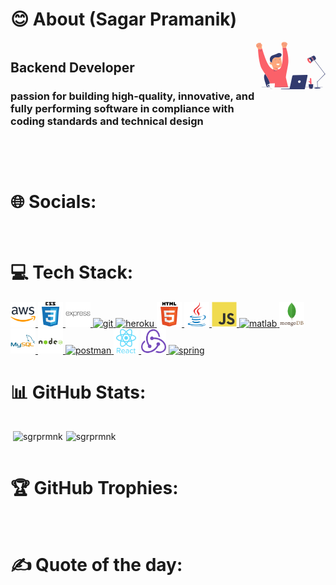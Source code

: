  <div style="display: flex; justify-content: space-between;">
        <div>
            <h1>
😊 About (Sagar Pramanik)
</h1>
</div>
<div>
<img src="https://visitcount.itsvg.in/api?id=sgrprmnk&label=Profile%20Views%3A%20&color=1&icon=5&pretty=false" alt="">
</div>
</div>
<div style="display: flex;">
   <div>
    <h2>
    Backend Developer
    </h2>
    <h3>
    passion for building high-quality, innovative, and fully performing software
     in compliance with coding standards and technical design
    </h3>
</div>
    <div style="width:300px; height: 200px;">
<svg xmlns="http://www.w3.org/2000/svg" fill="none" viewBox="0 0 518 357" class="w-full px-4 md:px-8 lg:px-0">
    <path fill="#323B6E"
        d="M457.745 340.21l-1.081-38.405a2.83 2.83 0 01-1.526-2.462 2.86 2.86 0 01.829-2.029 2.87 2.87 0 012.022-.849c.254.001.507.035.753.101l53.043-54.176a2.782 2.782 0 01.252-2.82l-77.219-101.414c.798-.414 1.595-.824 2.397-1.25l77.248 101.448a2.847 2.847 0 012.811 2.859 2.842 2.842 0 01-3.331 2.78l-53.215 54.355a2.775 2.775 0 01-1.396 3.482l1.081 38.35.069 2.449.076 2.664a1.323 1.323 0 01-.79 1.253c-.16.071-.332.11-.508.115h-.02a1.333 1.333 0 01-1.349-1.292l-.076-2.719-.07-2.44z">
    </path>
    <path fill="#323B6E"
        d="M460.482 342.629c12.739.002 22.826 1.695 22.85 3.904.026 2.302-10.897 4.291-24.395 4.441-13.502.15-24.467-1.596-24.492-3.898-.025-2.243 10.35-4.188 23.369-4.426l.077 2.719a1.332 1.332 0 001.348 1.292h.021a1.335 1.335 0 001.298-1.368l-.076-2.664z">
    </path>
    <path fill="#FB6169"
        d="M405.94 136.132c6.528 10.089 7.935 20.779 3.144 23.868-4.79 3.093-13.967-2.581-20.491-12.675-6.528-10.094-7.935-20.78-3.144-23.869 4.79-3.093 13.966 2.582 20.491 12.676z">
    </path>
    <path fill="#323B6E"
        d="M366.996 339.927l-2.527 12.315a3.716 3.716 0 01-3.576 2.962l-173.514 1.585a2.086 2.086 0 01-.947-.209 2.085 2.085 0 01-1.133-1.505 2.07 2.07 0 01.062-.967 3.817 3.817 0 011.369-1.937 3.822 3.822 0 012.248-.759l61.647-.685 20.062-94.529a7.528 7.528 0 012.563-4.232 7.541 7.541 0 014.64-1.73l102.59-2.302a4.335 4.335 0 013.425 1.555 4.325 4.325 0 01.913 3.646l-17.822 86.792z">
    </path>
    <path fill="#FEA77C"
        d="M234.192 15.345c.446 3.242-.304 6.796-2.651 9.078a7.16 7.16 0 01-2.578 1.59 6.368 6.368 0 01-6.329-.93l-.013-.03a8.846 8.846 0 003.34-2.904c2.089-3.092 2.302-7.109 1.666-10.783a17.03 17.03 0 00-.885-3.275 5.847 5.847 0 015.18 1.946 9.796 9.796 0 012.27 5.308zM208.229 23.8a20.429 20.429 0 003.772-1.264l.039.084a5.606 5.606 0 01-1.273 3.223 5.496 5.496 0 01-1.744 1.42h-.017a12.07 12.07 0 00-.777-3.462z">
    </path>
    <path fill="#FEA77C"
        d="M219.546 15.112c.226 2.83.028 5.848-1.55 8.21a6.678 6.678 0 01-1.845 1.841 5.492 5.492 0 01-5.383.68 5.613 5.613 0 001.273-3.223l-.039-.084a9.486 9.486 0 002.593-1.753c1.7-1.663 2.53-4.426 1.338-6.479a2.74 2.74 0 00-1.742-1.385 4.047 4.047 0 00-2.011.284c-.774.249-1.552.494-2.326.743a22.595 22.595 0 00-2.644-6.641 9.412 9.412 0 00-3.693-3.316v-.004l.038-.072c2.358-2.02 5.368-3.859 8.398-3.171a7.473 7.473 0 014.591 3.655 16.558 16.558 0 011.658 3.738 31.937 31.937 0 011.344 6.977z">
    </path>
    <path fill="#FEA77C"
        d="M226.741 8.092c.404 1.059.7 2.156.885 3.274.636 3.674.423 7.69-1.665 10.784a8.85 8.85 0 01-3.341 2.904 7.044 7.044 0 01-6.401.206l-.068-.096a6.679 6.679 0 001.845-1.842c1.578-2.362 1.776-5.38 1.55-8.21a31.937 31.937 0 00-1.344-6.977 16.562 16.562 0 00-1.658-3.738l.361-.228c1.87-1.905 5.238-1.564 7.279.156a9.15 9.15 0 012.557 3.767z">
    </path>
    <path fill="#FEA77C"
        d="M209.854 13.946c.774-.249 1.552-.494 2.326-.743a4.047 4.047 0 012.011-.283 2.749 2.749 0 011.742 1.384c1.192 2.053.361 4.816-1.338 6.48a9.507 9.507 0 01-2.594 1.753 20.429 20.429 0 01-3.772 1.264c.428 1.11.69 2.276.777 3.461h.017a5.511 5.511 0 001.745-1.419 5.489 5.489 0 005.383-.68l.068.097a7.049 7.049 0 006.401-.206l.013.03a6.367 6.367 0 006.33.928l.026.076c.361 1.99.212 4.038-.432 5.954-.899 2.67-2.722 4.972-3.498 7.68a11.978 11.978 0 00-.113 5.765 78.092 78.092 0 01-27.362-1.868l.008-.042c-.928-4.906-3.43-9.344-5.486-13.9-2.051-4.552-3.698-9.573-2.765-14.479a16.584 16.584 0 015.289-9.078 9.327 9.327 0 016.25-2.788 6.557 6.557 0 012.637.653v.005a9.412 9.412 0 013.693 3.315 22.595 22.595 0 012.644 6.641zM33.566 25.643a15.995 15.995 0 00-1.45 3.971A4.992 4.992 0 0128.64 28l-.076-.042c.247-.45.462-.917.643-1.398a26.979 26.979 0 004.359-.917zM13.586 11.495c.374.153.727.354 1.05.6a8.64 8.64 0 012.224 3.053 47.707 47.707 0 013.412 8.863c.62 2.266 1 4.918-.44 6.772a.732.732 0 01-.054.064c-1.457 1.804-4.071 2.078-6.41 2.108.102-.16.185-.33.248-.509a5.773 5.773 0 00.143-2.78A23.54 23.54 0 008.95 18.229a6.08 6.08 0 00-2.076-1.85l.09-.181c.224-1.934.896-3.742 2.782-4.632a4.844 4.844 0 013.84-.072z">
    </path>
    <path fill="#20140F"
        d="M178.287 148.167a2.285 2.285 0 012.125 1.381 2.28 2.28 0 01-2.945 3.013 2.275 2.275 0 01-1.434-2.088 2.28 2.28 0 012.254-2.306z">
    </path>
    <path fill="#FEA77C"
        d="M32.489 8.14a21.765 21.765 0 016.061 9.44v.005c-.688.008-1.375.052-2.058.132l-7.737.786c-.334.033-.675.075-1.02.125a21.815 21.815 0 00-2.918-6.461 13.962 13.962 0 00-1.55-1.969l.172-.167A7.718 7.718 0 0128.662 6.8a4.261 4.261 0 012.036.129c.673.278 1.282.69 1.79 1.211z">
    </path>
    <path fill="#323B6E"
        d="M151.574 133.178a1.722 1.722 0 01.655 1.971 1.763 1.763 0 01-1.197.894 7.535 7.535 0 01-1.535.14 7.466 7.466 0 00-3.972 1.157c-.603.416-1.121.953-1.758 1.31a2.023 2.023 0 01-2.085.061 1.764 1.764 0 01-.536-1.913 3.82 3.82 0 011.222-1.7 10.01 10.01 0 017.858-2.402c-.005-.127.756.029 1.348.482z">
    </path>
    <path fill="#FEA77C"
        d="M26.634 26.373c.84.21 1.711.273 2.573.187-.18.48-.395.948-.643 1.399a7.805 7.805 0 01-3.415 3.394 5.253 5.253 0 01-5.277-.43l-.094-.075a.735.735 0 00.054-.064c1.44-1.855 1.06-4.507.44-6.773a47.714 47.714 0 00-3.412-8.863 8.642 8.642 0 00-2.225-3.053 4.631 4.631 0 00-1.05-.6 8.062 8.062 0 013.105-3.189 5.27 5.27 0 014.712.403c.69.404 1.319.905 1.865 1.49a13.957 13.957 0 011.55 1.968 21.814 21.814 0 012.917 6.461c-1.732.26-3.499.806-4.263 2.316-1.082 2.141.84 4.814 3.163 5.43z">
    </path>
    <path fill="#FEA77C"
        d="M13.369 32.955c2.338-.03 4.952-.304 6.41-2.107l.093.074a5.25 5.25 0 005.277.43 7.805 7.805 0 003.415-3.393l.077.041a4.984 4.984 0 003.475 1.615 16 16 0 011.45-3.972 26.972 26.972 0 01-4.358.918 7.561 7.561 0 01-2.573-.186c-2.324-.616-4.245-3.289-3.163-5.43.764-1.51 2.531-2.056 4.263-2.316.346-.05.687-.092 1.02-.125l7.737-.786c.684-.08 1.37-.124 2.059-.132a6.516 6.516 0 012.016.285c2.627.856 4.065 3.796 4.193 6.552.132 2.757-.737 5.444-1.29 8.148a35.967 35.967 0 001.248 18.822c-10.333 3.04-19.759 5.342-30.426 5.313-.063-.311-.13-.623-.209-.934v-.008a21.348 21.348 0 00-3.434-7.438c-1.496-2.066-3.352-3.842-4.92-5.853A26.766 26.766 0 01.792 20.517a5.796 5.796 0 012.392-3.547 3.971 3.971 0 013.06-.802c.217.049.428.12.63.213A6.082 6.082 0 018.95 18.23a23.542 23.542 0 014.809 11.436c.18.925.13 1.88-.143 2.78a2.578 2.578 0 01-.247.51z">
    </path>
    <path fill="#fff"
        d="M174.69 167.046a6.924 6.924 0 01-.7 2.676 6.915 6.915 0 01-1.69 2.191 13.32 13.32 0 01-8.03 3.648 14.194 14.194 0 01-8.596-2.05 8.357 8.357 0 01-2.893-2.742 4.499 4.499 0 01-.439-3.858c.866-2.185 3.588-2.983 5.94-2.895 2.349.088 4.707.761 7.015.318 2.165-.416 4.341-1.793 6.405-1.032a4.37 4.37 0 012.988 3.744z">
    </path>
    <path fill="#323B6E"
        d="M100.5 301.041c-7.116-21.94-20.056-41.091-33.194-60.219l-.088.06a21.339 21.339 0 00-5.661 9.044c-2.765 7.578-2.537 15.924-1.427 23.915 2.258 16.217 7.951 31.725 13.61 47.091 2.285 6.198 4.567 12.396 6.847 18.595l23.883.034h7.88l-11.85-38.52z">
    </path>
    <path fill="#20140F"
        d="M149.123 148.49a2.279 2.279 0 11-.825 4.395 2.276 2.276 0 01-.783-3.709 2.296 2.296 0 011.608-.686z"></path>
    <path fill="#323B6E"
        d="M183.724 136.325a1.76 1.76 0 01-.494 1.924 2.01 2.01 0 01-2.085-.015c-.65-.342-1.175-.868-1.787-1.27a7.486 7.486 0 00-3.997-1.069 7.477 7.477 0 01-1.538-.105 1.766 1.766 0 01-1.217-.868 1.72 1.72 0 01.611-1.984c.582-.466 1.34-.639 1.337-.512a10.001 10.001 0 017.91 2.227 3.814 3.814 0 011.26 1.672zM182.439 111.977c-5.34 3.297-12.24 4.588-18.937 4.831-4.16.147-8.316-.064-12.467-.254a48.136 48.136 0 00-5.82-.239 28.236 28.236 0 00-19.731 13.16c-.245.382-.502.752-.743 1.138-4.557 7.358-6.497 16.614-4.205 24.954a1.102 1.102 0 01-.292 1.002 2.232 2.232 0 01-.936.551 3.356 3.356 0 01-2.13.091 2.1 2.1 0 01-1.435-1.498 8.38 8.38 0 00-5.534-3.785 7.139 7.139 0 00-2.431.032l-.7-1.447c-4.581-11.085-6.74-23.821-1.206-34.052 4.33-8.005 12.657-13.09 21.169-16.33 8.512-3.236 17.546-5.001 25.971-8.46 5.343-3.508 11.466-6.7 18.097-7.12a23.597 23.597 0 0112.024 2.46 14.593 14.593 0 014.494 3.302 12.518 12.518 0 012.562 10.623 18.341 18.341 0 01-5.667 9.592 21.868 21.868 0 01-2.083 1.449z">
    </path>
    <path fill="#FEA77C"
        d="M114.866 169.165a9.625 9.625 0 01-10.601-1.901 9.599 9.599 0 01-2.184-10.535 8.325 8.325 0 011.885-2.842 7.37 7.37 0 013.811-1.927 7.139 7.139 0 012.431-.031 8.379 8.379 0 015.534 3.784 2.096 2.096 0 001.435 1.498 3.36 3.36 0 002.131-.091c.352-.104.673-.293.935-.55a1.103 1.103 0 00.292-1.003c-2.292-8.34-.352-17.596 4.205-24.953.24-.387.498-.756.743-1.139a28.233 28.233 0 0119.731-13.159 48.136 48.136 0 015.82.239c4.151.19 8.308.401 12.467.254 6.697-.243 13.597-1.534 18.938-4.832a49657.34 49657.34 0 004.491 16.344c5.75 20.93 6.944 37.201 3.413 48.355-2.039 6.432-5.646 11.165-10.86 14.116a45.51 45.51 0 01-18.882 5.657 44.854 44.854 0 001.387 4.766 11.465 11.465 0 002.528 4.496c.132.129.273.251.418.371-4.251 5.326-11.612 7.643-18.388 6.799-6.856-.86-13.107-4.586-18.086-9.375l-.415-.097a9.321 9.321 0 00-.579-4.244c-3.154-10.312-7.683-20.145-12.199-29.937l-.401-.063zm68.364-30.915a1.759 1.759 0 00.494-1.925 3.82 3.82 0 00-1.26-1.672 10.003 10.003 0 00-7.91-2.227c.003-.127-.755.046-1.337.512a1.72 1.72 0 00-.611 1.984 1.77 1.77 0 001.217.868 7.408 7.408 0 001.538.105 7.486 7.486 0 013.997 1.069c.612.402 1.137.928 1.787 1.271a2.022 2.022 0 002.085.015zm-2.634 12.172a2.269 2.269 0 00-.397-1.262 2.287 2.287 0 00-2.352-.945 2.277 2.277 0 00-1.774 1.809 2.28 2.28 0 003.871 2.016 2.274 2.274 0 00.652-1.618zm-8.296 21.491a6.926 6.926 0 001.69-2.191 6.924 6.924 0 00.7-2.676 4.361 4.361 0 00-2.988-3.745c-2.064-.761-4.239.617-6.404 1.032-2.309.444-4.667-.23-7.015-.318-2.352-.088-5.075.71-5.941 2.895a4.507 4.507 0 00.44 3.858 8.345 8.345 0 002.892 2.742 14.195 14.195 0 008.596 2.05 13.32 13.32 0 008.03-3.647zm-20.071-36.764a1.717 1.717 0 00-.655-1.971c-.592-.453-1.353-.609-1.348-.482a10.003 10.003 0 00-7.858 2.402 3.82 3.82 0 00-1.222 1.7 1.754 1.754 0 00.536 1.913 2.022 2.022 0 002.085-.061c.637-.358 1.155-.895 1.758-1.31a7.478 7.478 0 013.972-1.158 7.464 7.464 0 001.535-.139 1.752 1.752 0 001.197-.894zm-.801 15.597a2.275 2.275 0 00-1.431-2.091 2.288 2.288 0 00-2.482.521 2.28 2.28 0 00.386 3.503 2.282 2.282 0 003.527-1.933z">
    </path>
    <path fill="#fff"
        d="M408.674 146.58c5.36-.869 9-5.914 8.13-11.268-.869-5.355-5.92-8.991-11.28-8.122-5.361.869-9.001 5.914-8.131 11.268.87 5.355 5.921 8.991 11.281 8.122z">
    </path>
    <path fill="#323B6E"
        d="M434.818 138.155c-3.404 1.738-6.817 3.411-10.491 5.539a27.051 27.051 0 00-5.827 4.096c-3.648 3.675-5.117 9.346-9.399 12.235l-.017-.025c4.79-3.089 3.384-13.779-3.145-23.868-6.524-10.094-15.7-15.769-20.491-12.675 2.996-2.762 7.292-2.839 11.321-3.453 10.109-1.537 18.761-7.764 27.473-13.111 2.143-1.309 4.458-2.621 6.966-2.548 2.677.072 5.047 1.711 7.017 3.519 3.864 3.545 9.288 11.476 9.386 20.363-.191 2.161-1.385 3.38-3.585 4.771-2.339 1.48-4.588 2.736-6.812 3.908-.801.426-1.599.836-2.396 1.249zm-4.974-1.673a1.555 1.555 0 10-1.412-2.772l-5.549 2.815a1.557 1.557 0 00-.681 2.091 1.554 1.554 0 002.092.681l5.55-2.815zm-2.76-6.725a1.551 1.551 0 00.306-2.567 1.562 1.562 0 00-1.717-.204l-5.545 2.815a1.547 1.547 0 00-.855 1.505 1.562 1.562 0 00.541 1.063 1.555 1.555 0 001.721.199l5.549-2.811zm-3.967-5.968a1.556 1.556 0 00-1.411-2.772l-5.549 2.815a1.555 1.555 0 101.411 2.771l5.549-2.814zm-4.409-5.5a1.558 1.558 0 00.684-2.089 1.552 1.552 0 00-2.091-.683l-5.549 2.815a1.555 1.555 0 00-.683 2.088 1.555 1.555 0 002.09.684l5.549-2.815z">
    </path>
    <path fill="#FB6169"
        d="M430.525 134.395a1.552 1.552 0 01-.681 2.087l-5.549 2.814a1.558 1.558 0 01-2.186-1.867c.128-.392.406-.717.774-.904l5.549-2.815a1.56 1.56 0 012.093.685zM427.766 127.667a1.56 1.56 0 01-.682 2.091l-5.549 2.81a1.557 1.557 0 01-1.721-.198 1.563 1.563 0 01-.541-1.064 1.56 1.56 0 01.375-1.132c.134-.155.297-.282.48-.373l5.545-2.815a1.56 1.56 0 012.093.681zM423.799 121.702a1.552 1.552 0 01-.682 2.087l-5.549 2.815a1.56 1.56 0 01-2.092-.681 1.55 1.55 0 01.681-2.091l5.549-2.815a1.56 1.56 0 012.093.685zM419.39 116.198a1.555 1.555 0 01.095 1.187 1.556 1.556 0 01-.777.904l-5.549 2.815a1.56 1.56 0 01-2.09-.683 1.552 1.552 0 01.683-2.089l5.549-2.815a1.56 1.56 0 012.089.681zM224.134 274.895c-.576-2.392-1.149-4.791-1.718-7.195 1.914-34.327 19.249-90.586 18.834-125.655-.416-35.069-5.978-61.12-15.85-94.776a17.92 17.92 0 01-.455-1.782 78.085 78.085 0 01-27.361-1.868c-.063-.016-.131-.032-.194-.049 3.625 29.21 3.286 58.637.964 87.803-1.223 15.324-3.051 30.823-7.718 45.397a106.136 106.136 0 01-4.484 11.674c-3.564 7.828-8.783 15.686-16.877 18.546a4.545 4.545 0 01-4.34-.909c-4.251 5.327-11.612 7.643-18.388 6.799-6.856-.86-13.107-4.585-18.087-9.375l-.414-.096c-.016.105-.04.211-.064.317-.368 1.509-1.826 2.862-3.345 2.558l-.159.048c-18.581-10.545-26.137-22.348-35.025-37.003-8.889-14.655-15.272-30.67-21.213-46.745a1029.126 1029.126 0 01-23.396-71.228l-.127.035c-10.333 3.041-19.758 5.343-30.426 5.314-.062-.312-.129-.623-.208-.934.23 2.072 4.667 100.457 27.222 143.844 7.467 14.363 16.785 27.782 26 41.206C80.445 259.949 93.385 279.1 100.5 301.04v.046l.016.007 11.834 38.467 23.137.044 104.226.142-.001-.148c-5.192-21.569-10.384-43.136-15.578-64.703z">
    </path>
    <path fill="#fff"
        d="M329.959 305.12c4.177-3.955 4.68-10.2 1.122-13.949-3.557-3.749-9.827-3.582-14.005.373-4.177 3.956-4.68 10.201-1.123 13.95 3.558 3.749 9.828 3.582 14.006-.374z">
    </path>
    <path fill="#F57D77"
        d="M160.449 207.058c-.385-.043-.842.182-1.164-.235-.28.402-.686.211-1.074.233l-.339-.503.259-.259c.199.01.394.061.573.149.137-.048.086-.146.049-.141a2.178 2.178 0 00-.363.112c.157.045.312.089.314.029-.342-.221-.371-.292-.399-.364l-.174.215-.259.259h-.606a6.414 6.414 0 00-.509-.967.646.646 0 01.071-.982l-.683-.893-.134 1.289h-.729a1.447 1.447 0 00-.285-.238c.062-.275.135-.518.212-.776h-1.384l-.352.389.126.142.716-.321c.216.202.444.391.682.566.105.067.201.147.285.238.167.569.685.041.967.359l.204.709-.306.677-.717-.977-.325.287-.763-1.02c-.211.321-.001 1.027-.813.997l-.092-.659-1.005-.373.253-.912c-.552-.436-1.018.216-1.513.118a8.194 8.194 0 01-1.33-.5v-.846l-.355.286-.94-.475v-.294c.499-.126 1.007-.218 1.516-.311l-.722-.542.397-.552-1.191.503v.901a.652.652 0 01-.215.121l.215.173-.254.913.148-.144.234.67.258-.756.909.352-.711.582.193.712a1.851 1.851 0 01-.723-.1 1.05 1.05 0 00-1.269.062c-.32-.214-.339-.786-.871-.867l.273-1.424c.086-.086.173-.172.176-.258.381-.115.69-.185.995-.273.038-.011.052-.111.073-.161l-.666-.316a4.263 4.263 0 00-.403.75c-.003.086-.089.172-.176.258h-.518v-.709h-1.655l-.844-1.051-.277.254-1.294-.861.89-.313a2.112 2.112 0 01-.18-.431 2.452 2.452 0 00-.177-.749c.043-.015.166.112.365.321l.049-.603c-.206.015-.317.024-.414.282.03.32-.109.401-.333.532-.699-.778-1.78-.721-2.777-.989l-.204.436h-.357l-.046-.608 1.233-.597.2.159.191-.361c-.561-.226-1.018-.771-1.663-.02l-.558-.733c.422-.294 1.164-.059 1.093-.894-.454-.26-.99.708-1.427-.105l-.152.493-.76.159.125.137-.649.652.166.166h-1.165l.197-.763-.671.192-.493-.864.975.4.63-.315.242.565.459-1.088.348.318.378-.382-1.384-.503.426-.654c.351.163.49.653.985.522.319.256.319.256.748.016-.29 0-.529 0-.748-.016-.339-.386-.658-.756-1.039-1.199l-.586.888h-.923l-.122-.727-.358.21c-.523-.306-.327-.814-.359-1.258l1.171-.215.284.184c.033-.072.11-.16.09-.214a2.927 2.927 0 00-.224-.421c.051-.03.14-.121.186-.103 1.113.437 2.218.893 3.331 1.328.52.203 1.057.364 1.583.552.486.193.985.348 1.494.465.978.22 1.943.493 2.891.817a7.065 7.065 0 002.012.46c.752.012 1.44.433 2.21.393.153-.008.309.106.466.112a5.624 5.624 0 011.715.233c.523.185 1.125-.009 1.71.253a4.48 4.48 0 001.612.037l-.341.425.436.117.183-.517h3.05l-.266.377.681.243.09-.367-.265-.129c.147-.212.642-.215 1.806-.019-.175.094-.35.184-.518.285-.019.011-.003.082-.003.244l.716.184.161.463.297-.263c1.156 4.079 1.959 5.963 3.502 7.748l-.272.524-.68-.322c-.043.184-.113.311-.086.412.03.11.15.196.235.298a1.316 1.316 0 01-.253.258c-.275.158-.563.292-.863.444l-.852-1.665-.493.269.731.793-.306.442.244.244-.766.532-.058.592h-.638c-.032-.065-.109-.148-.093-.207.069-.269.165-.531.238-.808a.664.664 0 00.037.039l.212-.181-.082-.081a1.396 1.396 0 00-.166.224zm-.999-2.603l-.051.051.181.211.081-.081a.407.407 0 00-.258-.126l.05-.051-.18-.211-.082.081c.068.072.16.117.259.126zm-12.567-1.047c.177.198.228.295.265.29.124-.027.246-.064.363-.112-.157-.044-.312-.089.201.113l-.224.012.099.506.167-.023c-.014-.165-.028-.33-.871-.786zm11.321 2.12c.393.053.608-.206.714-.565-.065-.342-.665-.101-.548-.587.002-.009-.299-.091-.525-.159.124.512.303 1.01.533 1.485l-1.03-.418.058.508c.288 0 .568-.093.798-.264zm-15.047-6.966c.962.504 1.139.773.933 1.187l-.445.161c.027.274-.202.631.261.709.69-.597.45-1.344.501-2.057h-1.25zm7.785 4.691l.604.453.324-.696-.352-.33-.576.573zm9.78 2.459v-.13h-.518v.13h.518zm-14.547-4.896l-.028-.224-.421.101.02.123h.429zm-.801-1.767h-.129v.517h.129v-.517zm8.095-2.264v.129h.518v-.129h-.518zm-5.267 4.592h-.086v.259h.086v-.259zm-.691 1.381v.086h.259v-.086h-.259zm5.699 0v.086h.259v-.086h-.259zm-1.036.258v.087h.259v-.087h-.259zm5.008 1.725h.086v-.259h-.086v.259zm5.008 0h-.087V205h.087v-.259zm-25.299-11.989v-.086h-.259v.086h.259zm2.504 1.639h-.087v.259h.087v-.259zm1.813 1.294h-.087v.259h.086l.001-.259zm-.863 1.035h.086v-.259h-.086v.259zm16.491.345v.086h.259v-.086h-.259zm-3.454.173h-.086v.258h.086v-.258zm-12.519.776h.086v-.259h-.086v.259zm13.383-.173v.087h.259v-.087h-.259zm6.648.69h-.086v.259h.086v-.259zm-.949.69v-.086h-.259v.086h.259zM19.29 32.156h.776c.004.354.28.213.46.264.19.065.375.142.555.23v-1.207c.226.053.447.12.663.2.233.105.042.617.542.535.194-.03.428.188.672.307l-.593.626.231.98-1.318-.769-1.385.183c-.596.377-.31.83-.064 1.3l-.883.637.27.414-.607 1.501-.564-.31.71-1.395-.55-.587.642-.48-.267-.463.369-1.017-.178-.689c.197-.04.496.127.518-.26zM222.112 28.016l-.26.81-1.333-1.047.344-.56a5.134 5.134 0 01-1.082-1.532l.739-.188c-.003.139.012.277.044.413.155.465.417.692.823.52.296-.123.468-.007.706.008a2.4 2.4 0 00.797-.236l.169.36-.218.853 1.085.34.236.402-.275.325h1.382c.388.297.621.577.366 1.11l-1.138-.267-.107.734h-.429v-.976l-1.073-1.07h-.776c-.086-.086-.172-.172-.238-.246.021-.26.021-.501.021-.729l.749-.245-.916-.091-.65.68.796.385c.065.074.152.16.238.247zM225.514 27.36l1.087-.394.542.836.259-.555.458.04-.242.623.498.34c-.208.442-.77.346-1.766-.198l-.442.442-.714-.341.32-.793zM215.74 27.724c-.348-.01-.593-.01-.839-.01-.157-.546.386-.622.536-.932l1.039.327-.345.69.287.405-.786.488.369.977-1.134-.444v-.783c.311-.215.603-.455.873-.718-.114.027-.097.044-.08.06l.211-.18-.081-.082c-.061.07-.121.141-.05.202zM28.658 29.31h.952a4.8 4.8 0 01-.33 2.867c-.422-.474.127-.787.13-1.236l-.752-.128V29.31z">
    </path>
    <path fill="#F57D77"
        d="M18.771 32.415h-.435l-.14.736h-.989l.242-.358-.255-.282.776-.51a44.82 44.82 0 01-.258-.257c.14-.02.277-.057.407-.113a2.59 2.59 0 00.358-.323l.444.298.369-.297v.847c-.197.039-.496-.128-.519.259zM20.553 35.883l-.206-.24.188-.227-.276-1.485 1.131.965-.53.18.278.402-.253.47.523.21-.327.597h-1.157l.63-.872zM227.723 29.355l.208-.605c.145.055.296.067.36.147.199.254.365.533.642.95l-1.056-.306-1.249.644.784.482-.53.395c-.8-.294.004-1.245-.755-1.707h1.596zM217.708 26.463c.212-.879.423-.963 1.295-.517l-.522.41 1.044.471-.043.765-.738-.352c-.132-.543-.699-.506-1.036-.777zM27.082 31.898h1.149l.847.88-.327.46-1.408-.782-.26-.559zM26.134 32.248l.17.671c-.178.13.319.37.24.63l-.984.654-.293-.386.198-.197-.23-.451.9-.921zM222.142 29.771l-1.519.51-.292-.293v-.702l.964.164.701-.563.146.884zM223.631 26.322l.709-.506.456 1.941c-.204.01-.409.008-.613-.005-.09-.012-.231-.064-.248-.125-.107-.388-.186-.782-.304-1.305zM24.47 31.38l.173.634-1.374 1.072-.094-.93.26-.259.407-.517h.628zM218.611 27.24l.691 1.106c-.072.157-.159.332-.234.513-.059.145-.103.296-.158.457l-.473-.063.337-.852-.526-.224v-.905l.363-.032zM146.287 202.994l-1.452.712-.363-.305c-.086-.232.22-.397.891-.478l.152-.795c.628.066.462.642.772.866zM152.573 205c-.163.292-.246.423-.312.563a3.966 3.966 0 00-.129.371l-.807.395-.309-.283 1.032-1.046h.525zM16.547 34.945c-.671.273-1.231-.628-1.814.07l-.482-.654a1.153 1.153 0 011.288.08l.481-.313.527.817zM225.957 31.671l-.867.292-.338-1.097.843-.375.362 1.18zM22.452 34.906c.647.306 1.086.61.958 1.359h-.534l-.75-.698.326-.66zM139.734 199.713l.059-.963c.671.097.804.709 1.279.909l-.455.454-.883-.4zM229.002 27.243c-.759 0-.615-.754-1.018-1.053l.394-.43c.313-.144.684.738.624 1.483zM23.52 33.093l.586.333.534-.534.317.617-.317.462-1.212-.36.092-.518zM15.961 33.12l-.885-.583 1.844-.368c-.032.172-.005.407-.105.49a4.969 4.969 0 01-.854.46zM223.7 31.702l-.622-.476.395-1.116c.76.351.308.978.492 1.444l-.265.148zM222.921 26.209l-.529-.957c.535-.297.862.194 1.31.313-.136.446-.351.703-.781.644zM137.883 196.763v.881c-.389.052-.715.629-1.369.183l1.369-1.064zM217.708 26.463l-.259.777c-.693-.19-.693-.19-.735-.948.391-.286.675.048.994.171zM134.712 194.693h.753c-.143.462.931.341.559 1a1.926 1.926 0 01-1.312-1zM143.875 202.583l-1.284-.267.048-.464.563.202 1.062-.226-.389.755zM134.14 192.576l-.468-.608 1.283-.43.145.284-.96.754zM229.116 28.51h-.734c-.148-.516-.025-.868.651-1.06l.083 1.06zM23.438 34.62v-.388l.704.184.522-.313.074.791c-.123.05-.21.12-.268.101-.351-.115-.696-.25-1.032-.376zM219.263 30.423l-1.098-.335c.694-.668.696-.68 1.352-.137-.085.089-.174.174-.251.27-.021.025-.003.081-.003.202zM16.44 35.002h.451v1.762l-.284.062c-.519-.248.369-.663-.145-.896.47-.32.13-.622-.021-.928zM141.734 201.808l-.861.101c-.07-.188-.116-.341-.185-.483a.903.903 0 00-.164-.185l.395-.395.815.962z">
    </path>
    <path fill="#F57D77"
        d="M219.206 30.102l.971.726-.81.765-.161-1.49zM223.735 29.738c-.628.199-.959.033-1.126-.49.641-.224.641-.224 1.126.49zM11.745 34.216l.961.773-.844.741-.117-1.514zM28.26 31.09l-.915-.533.403-.817.664 1.22-.152.13zM222.265 32.373l.494-1.274.495 1.274h-.989zM217.489 27.331l.63.343c-.15.191-.314.37-.49.537-.079.062-.222.043-.338.06-.211-.405-.159-.74.198-.94zM25.967 31.02l.357.722c-.45.332-.752.164-1.068-.266l.711-.456zM218.144 31.648l-.889.659-.071-.79.341-.342.619.473zM227.375 31.888l.889-.659.071.79-.34.342-.62-.473zM217.983 33.903l.985-.8v.8h-.985zM227.846 26.11l-.449.172.103.14h-1.455l-.017-.123 1.714-.37.104.18zM26.542 30.086c.021.441.056.89-.518 1.035l-.272-.496a.664.664 0 01.79-.54zM222.112 25.238v.656l-.732.066v-.722h.732zM5.695 34.145l.639-.413.353.943c-.555-.053-.555-.053-.992-.53zM224.386 33.35v.98l-.617-.365.617-.615zM145.404 204.481v.728h-.755c.036-.556.313-.751.755-.728zM28.615 29.31h-.778v-.518l.704-.357.074.875zM20.067 32.167c0-.226.011-.442-.005-.655-.01-.131-.335-.144-.139-.395.633.038.704.441.646 1.005l-.502.045zM133.485 195.274v.89l-.709.051c-.099-.527.225-.664.709-.941zM217.8 29.783h-.944l.455-.852.489.852zM149.368 204.861l.802.522-.802.495v-1.017zM154.638 207.78l.824-.614.068 1.046-.892-.432zM154.889 207.913l-.824.615-.068-1.047.892.432zM16.63 34.127l.735-.584.152 1.071-.887-.487zM132.81 194.271l.765.486-.765.546v-1.032zM214.319 26.248v.43h-.734v-.43h.734zM143.131 205.184v-.906l.789.317-.789.589zM145.51 204.497l-.32-.413.385-.384.54.648-.605.149zM215.031 31.596l.386.686c-.492.3-.6-.07-.801-.271l.415-.415zM143.58 203.683h-.428v-.748c.724-.023.406.429.428.748zM130.652 192.025v.761l-.447.087-.06-.749.507-.099zM222.112 29.827h.397l.389.792c-.579-.05-.81-.294-.786-.792zM135.12 198.32l-.471.527-.535-.981 1.006.454zM8.905 36.341v.428h-.75c-.023-.724.43-.406.75-.428zM214.298 32.135h-.432V31.4h.432v.734zM29.09 24.16l-.542-.451.996-.533-.454.985zM157.053 207.799l.471-.527.535.982-1.006-.455zM131.493 190.743l.542.452-.996.533.454-.985zM132.376 194.629h-.95l.16-.65.79.65zM28.373 33.75l-.106.6-.826-.6h.932zM132.872 192.578c.148.147.241.237.329.331a.129.129 0 01.024.065l-.342.39-.391-.39.38-.396zM221.15 31.456l-.585-.816.806-.05-.221.866zM159.032 209.752l-.599.813v-.928l.599.115zM162.256 208.044l-.83.705-.281-.562 1.111-.143zM156.382 207.731l.58.735-.58.226v-.961zM142.467 202.196l-.826.599-.105-.599h.931zM136.749 199.264l.839-.595.09.595h-.929zM211.624 26.972l.359.389-.355.404-.39-.39.386-.403zM135.595 197.114v.579l-.739.061-.052-.173.791-.467zM25.42 35.961l.777-.573c-.198.542-.198.542-.777.573zM22.408 35.012l-.492-.038-.037-.44.488-.053.041.531zM141.297 199.848h.462l.073.381c-.344.2-.558.196-.535-.381zM140.002 200.365h.462l.073.381c-.344.201-.558.196-.535-.381zM221.286 32.943l-.839-.058.552-.479.287.537zM228.984 30.42l-.573.783c.024-.564.024-.564.573-.784zM133.261 192.041h-.462l-.073-.381c.344-.201.557-.197.535.381zM26.542 29.962l.71-.371.109.42-.81.104-.01-.153zM29.607 34.572l-.463-.466.463-.583v1.049zM23.175 32.156c-.366-.07-.35-.307-.14-.48.137-.114.392-.083.4.22l-.26.26zM215.793 26.341l-.274-.562c.324-.067.324-.067.274.562zM226.018 34.52v-.424l.503.332-.503.093zM213.458 28.459l-.547-.341c.628-.05.628-.05.547.34zM13.211 32.856l.345.551c-.33.058-.64.138-.345-.551z">
    </path>
    <path fill="#F57D77"
        d="M162.008 208.104l.037-.512.494.033-.394.609-.137-.13zM226.872 28.672l-.576.288c-.043-.248-.173-.585.576-.288zM225.173 30.041h-.43l-.017-.127.432-.094.015.221zM10.18 34.526v.429l-.124.02-.1-.421.223-.028zM212.981 28.792v.517h-.129v-.517h.129zM29.852 34.477l.042.497-.167.02-.099-.505.224-.011zM23.912 35.629l.179-.627c.048.117.085.239.112.363.005.036-.093.088-.29.264zM4.48 31.686v.43l-.127.017-.094-.433.222-.014zM160.009 209.658v-.518h.129v.518h-.129zM219.003 25.946c.023-.387.322-.22.519-.259-.022.387-.322.22-.519.26zM133.046 191.072h.429l.02.123-.421.1-.028-.223zM141.076 193.142h.43l.019.123-.421.101-.028-.224zM142.289 193.571h-.43l-.02-.123.422-.1.028.223zM142.636 193.66h.43l.018.127-.433.094-.015-.221zM144.873 194.347h-.43l-.017-.127.433-.094.014.221zM210.455 25.752h.519v.13h-.519v-.13zM219.825 27.716v-.429l.123-.02.101.423-.224.026zM18.298 38.066v-.429l.123-.02.1.421-.223.028zM20.803 37.546h-.43l-.02-.123.421-.1.029.223zM219.522 25.687l.173-.214.086.214h-.259zM27.579 28.792l.173-.214.086.214h-.26z">
    </path>
    <path fill="#F57D77"
        d="M27.606 28.816l-.18.211-.083-.082.212-.18.05.05zM164.112 205.75l.212.18-.082.081-.18-.211.05-.05zM140.776 193.012h-.259v-.087h.259v.087zM143.884 194.047h-.259v-.087h.259v.087zM149.496 195.168v.259h-.086v-.259h.086zM154.677 195.686v.258h-.086v-.258h.086zM9.705 37.762h-.259v-.086h.26v.086zM27.449 35.969c.101 0 .183-.028.183-.061 0-.034-.082-.061-.183-.061-.101 0-.183.027-.183.06 0 .034.082.062.183.062zM215.032 33.45v.258h-.087v-.258h.087zM24.443 31.357l.18-.212.082.082-.211.18-.05-.05zM19.203 30.862v.26h-.086v-.26h.086zM215.291 30.604v.258h-.087v-.258h.087z">
    </path>
    <path fill="#BF453F"
        d="M105.772 159.992a.42.42 0 01-.421-.435.414.414 0 01.066-.213 3.94 3.94 0 015.347-1.258.421.421 0 11-.434.723 3.097 3.097 0 00-4.201.988.417.417 0 01-.357.195zM166.279 159.49a.424.424 0 01-.421-.395.423.423 0 01.367-.445 4.132 4.132 0 003.455-2.568c.552-1.739-.562-3.519-1.067-4.204a20.185 20.185 0 00-1.675-1.904 23.279 23.279 0 01-1.568-1.754 15.172 15.172 0 01-1.719-2.863.42.42 0 01.204-.557.423.423 0 01.56.196c.439.959.982 1.866 1.621 2.706.475.588.98 1.152 1.512 1.689a20.832 20.832 0 011.745 1.986 5.66 5.66 0 011.191 4.959 4.958 4.958 0 01-4.205 3.154zM209.835 14.373a.425.425 0 01-.407-.311 22.174 22.174 0 00-2.591-6.52 9.016 9.016 0 00-3.522-3.167.42.42 0 11.364-.762 9.87 9.87 0 013.862 3.464 22.886 22.886 0 012.702 6.763.428.428 0 01-.072.366.429.429 0 01-.335.166h-.001z">
    </path>
    <path fill="#BF453F"
        d="M206.71 36.052a.422.422 0 01-.343-.667 12.412 12.412 0 002.133-5.535c.252-1.99.018-4.013-.682-5.893a.42.42 0 01.291-.56 13.304 13.304 0 006.173-2.911c1.463-1.43 2.404-4.008 1.266-5.967a2.32 2.32 0 00-1.459-1.182 3.76 3.76 0 00-1.8.272l-9.092 2.907a19.609 19.609 0 00-4.966 2.104 6.29 6.29 0 00-2.908 4.097.411.411 0 01-.167.277.422.422 0 01-.668-.403 7.128 7.128 0 013.275-4.673 20.25 20.25 0 015.177-2.205l9.091-2.907a4.439 4.439 0 012.225-.295 3.151 3.151 0 012.022 1.585c1.367 2.352.328 5.298-1.406 6.993a13.415 13.415 0 01-6.105 3.01 13.287 13.287 0 01-1.714 11.777.418.418 0 01-.343.176z">
    </path>
    <path fill="#BF453F"
        d="M200.181 17.552a.423.423 0 01-.401-.288 12.336 12.336 0 00-2.213-3.983.422.422 0 01.651-.538 13.188 13.188 0 012.363 4.254.423.423 0 01-.4.555zM209.007 27.688a.425.425 0 01-.411-.322.42.42 0 01.218-.475 5.198 5.198 0 002.785-4.287.419.419 0 01.443-.392.423.423 0 01.4.436 6.061 6.061 0 01-3.244 4.994.421.421 0 01-.191.046z">
    </path>
    <path fill="#BF453F"
        d="M212.729 26.69a5.064 5.064 0 01-2.078-.421.42.42 0 01.026-.777.422.422 0 01.321.008c2.389 1.078 5.302-.41 6.63-2.406 1.27-1.908 1.754-4.506 1.48-7.944a31.666 31.666 0 00-1.33-6.886 16.002 16.002 0 00-1.614-3.645.42.42 0 01.607-.566.426.426 0 01.112.123 16.85 16.85 0 011.701 3.837 32.545 32.545 0 011.366 7.07c.289 3.634-.24 6.407-1.619 8.478a6.806 6.806 0 01-5.602 3.13z">
    </path>
    <path fill="#BF453F"
        d="M219.059 26.372a6.593 6.593 0 01-3.054-.733.418.418 0 01-.176-.566.42.42 0 01.565-.183c2.563 1.327 6.81.567 9.2-2.973 2.244-3.326 2.106-7.532 1.595-10.476a15.794 15.794 0 00-1.096-3.76.424.424 0 01.212-.557.423.423 0 01.558.212c.551 1.267.94 2.597 1.158 3.961.538 3.096.674 7.533-1.727 11.091a9.16 9.16 0 01-7.235 3.984z">
    </path>
    <path fill="#BF453F"
        d="M226.468 26.876a6.217 6.217 0 01-4.132-1.47.424.424 0 01.089-.7.423.423 0 01.468.066 5.913 5.913 0 005.909.846.423.423 0 01.524.577.427.427 0 01-.239.217 7.781 7.781 0 01-2.619.464z">
    </path>
    <path fill="#323B6E"
        d="M224.605 56.678c-1.21-.024-2.359-.035-3.481-.046a89.822 89.822 0 01-16.507-1.3l.217-1.245a88.797 88.797 0 0016.302 1.28c1.126.011 2.28.022 3.495.047l-.026 1.264z">
    </path>
    <path fill="#BF453F"
        d="M32.673 39.176a.423.423 0 01-.397-.277 16.856 16.856 0 01.491-12.592 12.374 12.374 0 01-6.26.5 5.42 5.42 0 01-3.421-2.91 3.564 3.564 0 01-.01-3.117c.984-1.947 3.392-2.441 5.618-2.668l7.738-.789a24.217 24.217 0 012.104-.137.422.422 0 11-.002.843h-.033c-.663.011-1.325.055-1.984.133l-7.737.79c-1.999.203-4.15.625-4.95 2.208a2.734 2.734 0 00.026 2.39 4.536 4.536 0 002.867 2.441c1.95.517 3.992-.018 5.966-.535.255-.067.508-.133.757-.196a.423.423 0 01.477.605 15.974 15.974 0 00-.854 12.744.421.421 0 01-.396.567z">
    </path>
    <path fill="#BF453F"
        d="M27.716 19.084a.423.423 0 01-.408-.314 21.332 21.332 0 00-2.86-6.34 13.749 13.749 0 00-1.485-1.896.42.42 0 11.61-.582 14.567 14.567 0 011.578 2.01 22.177 22.177 0 012.973 6.592.423.423 0 01-.408.53zM22.81 32.317a5.286 5.286 0 01-3.21-1.03.421.421 0 11.514-.67 4.856 4.856 0 004.84.384 7.973 7.973 0 003.799-4.449.422.422 0 01.785.31 8.804 8.804 0 01-4.226 4.902 5.921 5.921 0 01-2.502.553z">
    </path>
    <path fill="#BF453F"
        d="M13.194 33.409a.422.422 0 01-.004-.844c2.356-.023 4.945-.28 6.29-2.01 1.406-1.81.882-4.523.366-6.406a47.205 47.205 0 00-3.383-8.781 8.327 8.327 0 00-2.106-2.91 4.117 4.117 0 00-1.016-.57.421.421 0 11.307-.786c.44.17.851.402 1.225.688a9.038 9.038 0 012.344 3.198 48.054 48.054 0 013.443 8.938c.564 2.058 1.126 5.038-.512 7.146-1.566 2.015-4.392 2.312-6.95 2.337h-.004z">
    </path>
    <path fill="#BF453F"
        d="M9.792 35.203a5.093 5.093 0 01-2.223-.494 8.691 8.691 0 01-4.147-5.699.421.421 0 11.812-.229c.411 1.455 1.44 4.062 3.705 5.17a4.41 4.41 0 003.473.106 3.045 3.045 0 001.791-1.729 5.448 5.448 0 00.12-2.577c-.537-4.1-2.169-7.98-4.725-11.233a5.858 5.858 0 00-1.883-1.706.422.422 0 11.366-.76 6.62 6.62 0 012.181 1.945 23.87 23.87 0 014.9 11.645 6.185 6.185 0 01-.167 2.98 3.871 3.871 0 01-2.27 2.22 5.24 5.24 0 01-1.933.361zM31.995 30.059l-.026-.001a5.408 5.408 0 01-3.661-1.747.422.422 0 11.626-.566 4.557 4.557 0 003.086 1.471.422.422 0 01-.025.843z">
    </path>
    <path fill="#323B6E"
        d="M146.423 220.164a23.762 23.762 0 01-5.238-.539c-4.036-.911-7.585-3.033-11.016-5.084l.65-1.085c3.346 2 6.806 4.068 10.645 4.935 4.083.922 8.431.418 12.536-.176l.182 1.251a54.37 54.37 0 01-7.759.698zM27.6 71.338l-.206-1.247a36.963 36.963 0 0013.78-5.286l.683 1.065a38.239 38.239 0 01-14.256 5.468zM104.47 338.937H41.295v1.265h63.175v-1.265zM498.057 339.003H135.488v1.265h362.569v-1.265zM135.487 338.954H104.47v1.265h31.017v-1.265z">
    </path>
    <path fill="#fff"
        d="M135.825 350.895a154.547 154.547 0 01-1.18 4.74l-.052.194-27.213.041a32.392 32.392 0 01-2.572-5.018 76.422 76.422 0 01-3.844-12.768 117.306 117.306 0 01-.762-3.689 174.249 174.249 0 01-1.807-11.753c-.209-1.726-.379-3.31-.512-4.683-.329-3.361-.449-5.485-.449-5.485l3.405-.096 39.451-1.117a171.444 171.444 0 01-4.465 39.634z">
    </path>
    <path fill="#fff"
        d="M100.2 334.395c.233 1.224.488 2.461.763 3.689a13.778 13.778 0 01-13.891-4.163c-3.33-4.007-3.653-10.353-.419-14.437a8.13 8.13 0 015.89-3.253 9.617 9.617 0 015.339 1.729c.133 1.373.302 2.956.512 4.683a6.038 6.038 0 00-7.381-.614 6.557 6.557 0 00-2.436 6.858 8.075 8.075 0 005.08 5.433c2.116.729 4.411.755 6.543.075z">
    </path>
    <path fill="#323B6E"
        d="M134.591 355.195l-27.213.044.002 1.265 27.213-.044-.002-1.265zM397.11 345.353a80.335 80.335 0 01-4.3-26.79l-.001-.076 12.091-.219 9.353-.167 12.682-.225.003.308a80.362 80.362 0 01-5.939 33.06l-21.516.239a79.67 79.67 0 01-2.373-6.13z">
    </path>
    <path fill="#FF5C6C"
        d="M412.693 280.73c.378 12.368 1.519 27.298 1.558 37.287l.001.084-9.352.167v-.042c-.211-2.3-.424-4.6-.638-6.899a9.185 9.185 0 00-1.461-4.989c-1.252-1.677-4.116-3.016-6.709-4.657a8.664 8.664 0 01-3.238-3.08 3.551 3.551 0 01.443-4.183 3.256 3.256 0 012.808-.698c.98.224 1.881.71 2.607 1.405.653.689 1.35 1.335 2.086 1.933.634.44 1.75.963 2.284.097.17-.318.253-.675.242-1.035.007-.148.005-.296.008-.439.026-1.43-.273-2.94-.386-4.372a154.225 154.225 0 01-.316-4.842 81.224 81.224 0 01.044-9.719c.127-1.84.451-3.88 1.911-5.006 1.997-1.535 5.112-.373 6.503 1.721 1.391 2.096 1.53 4.751 1.605 7.267z">
    </path>
    <path fill="#F57D77"
        d="M420.79 350.935h-.42l-.412-.966.41-.08.422.529v.517zM399.808 347.054c.089.53.486.065.703.397l.155-1.108c.282 1.065 1.138 1.097 1.732 1.487l.275.469-.304.691.14.133.287-.258c.611.305.61.306.959 1.032l-.793-.184-.452.745.986-.419-.271.816c.09.039.186.064.283.076a1.76 1.76 0 001.27-.682c.264-.209.54-.402.827-.578l-.349 1.033.289.596c-.844.591-1.708-.388-2.563.089l-.206-.185-.178.179-1.224-.626c-.171-.442.27-.788.439-1.263-.217-.225-.339-.499.077-.758l-.422-.388-.323 2.07h-1.597v-.518l.259-.195-.259-.322c0-.042.018-.101-.003-.124-.115-.123-.238-.237-.418-.411l-.459.67-.348-1.122h.626a1.418 1.418 0 01.862-1.342zm.777 1.552h.526l-.055-.495c-.447-.007-.447.002-.73.236h-1.037c.491.265.936.605 1.319 1.008l-.05.051.18.211.082-.081a.748.748 0 00-.235-.154v-.776z">
    </path>
    <path fill="#F57D77"
        d="M403.048 347.506l.859-.44.608 1.284.392-.26 1.078.349v.704l-.353-.253-.505.375-.326-.693-.634.313c-.448-.374-.36-1.113-1.119-1.379zM401.557 344.617l-.958 1.305-.535-.882c.101-.211.187-.43.255-.654.037-.229.056-.461.058-.693h.374l.172.509.363-.265.271.68zM397.274 344.496l.39-.041.157 1.521c.242-.611.134-1.247.893-1.259v1.219l-1.038.337a1.793 1.793 0 01-.402-1.777zM407.826 351.207c-.053.493-.46.066-.624.325l-.246-.571-.413.232v-.734c.24.004.48-.013.717-.051.222-.069.437-.158.643-.265a.765.765 0 01.415.444.775.775 0 01-.032.606c-.128 0-.288 0-.46.014a.459.459 0 00.039-.037l-.18-.211-.082.081c.069.063.144.119.223.167zM402.558 345.448l.425-.294.469.834-1.516.626-.075-1.433.697.267zM406.765 348.675l1.297-.728-.108.892.172.442c-.704.305-.989-.17-1.361-.606zM410.432 350.003a.714.714 0 01.824.042c.077.061.14.137.186.224v.883h-.663l-.347-1.149zM404.929 345l.442.727-.801.043-.157.456h-.7c.008-.144-.033-.318.027-.366.373-.295.77-.562 1.189-.86zM398.012 342.958l-.407 1.322a1.211 1.211 0 01-.64-1.322h1.047zM396.508 340.617c-.037-.196-.059-.276-.064-.356-.003-.036.027-.073.053-.135.307-.051.629-.1.95-.159.283-.083.585-.071.861.033-.106.125-.23.233-.37.318a6.652 6.652 0 01-1.43.299zM412.008 351.194c-.081-.598.232-.476.462-.529.228-.077.447-.178.654-.301.076.194.169.38.28.557.157.204.106.27-.123.272-.414.003-.828.001-1.273.001zM400.586 351.193c-.319.124-.602.458-.992.174a.673.673 0 01-.253-.861c.02-.049.136-.06.208-.089.107.086.213.245.321.246a.66.66 0 01.716.53zM396.025 341.809l.565-.742c.602.162.704.513.566 1.071a1.754 1.754 0 00-.401-.251 4.967 4.967 0 00-.73-.078zM405.712 347.917l-.343-1.089.262-.292c.562 0 .622.307.081 1.381zM399.735 345.902l-.305.393c-.519-.686-.523-.74-.058-1.415l.363 1.022zM407.006 349.124l.21.977h-.869l.302-.977h.357zM396.964 342.137l-.419 1.768c-.053-.452-.06-.673-.109-.884a4.07 4.07 0 00-.205-.531c.1-.129.218-.245.349-.342.096-.056.251-.011.384-.011zM409.325 349.918l-.831-.959.768-.11.351.686-.288.383zM414.874 349.146h.693v.712l-.693.054v-.766zM407.632 346.158l.827.511-.709.377c-.453-.057-.098-.46-.118-.888zM398.621 341.295l.567.739-1.074.143.507-.882zM395.457 338.654l.827.511-.709.377c-.453-.057-.098-.46-.118-.888zM408.354 344.598l-.396.396-.441-.618c.475-.39.608.054.837.222zM398.378 347.901l-.875-1.177 1.019.44-.144.737zM410.925 348.649v.432h-.734v-.432h.734zM411.51 347.336h.428v.748c-.725.024-.406-.429-.428-.748zM417.461 347.703l-.385.69-.434-.445.605-.44.214.195zM406.774 351.379l-.999.093.065-.656.934.563zM415.738 350.638l.214.497-.797.072c.129-.246.333-.446.583-.569zM399.125 342.272l.814.598h-.929l.115-.598zM413.889 349.621h-.789c.13-.233.329-.42.57-.535l.219.535zM403.878 349.835l.237-.578.717.578h-.954zM401.142 341.515l-.451.553-.122-.647.402-.076.171.17zM397.927 338.749l-.55-.672.55-.112v.784zM418.238 349.277l-.451.552-.122-.646.402-.077.171.171zM398.646 346.238l.697.39c-.463.403-.595-.062-.697-.39zM402.849 347.547l-.55-.673.55-.111v.784zM405.946 343.122l-.576.576-.381-.438.957-.138zM412.997 348.609v.461l-.382.073c-.2-.343-.196-.557.382-.534zM414.246 350.935h-.376l-.094-.454.47-.095v.549z">
    </path>
    <path fill="#F57D77"
        d="M404.835 347.868l-.553-.451.647-.121.077.401-.171.171zM399.031 349.641c.022-.387.322-.219.518-.258v.517h-.259l-.259-.259zM418.249 350.979h.687l.011.136-.696.094-.002-.23zM403.176 347.571c-.122.498-.522.16-.777.258.121-.498.522-.16.777-.258zM409.74 347.726l.349-.285c.028.364.028.364-.349.285zM406.925 347.356l-.641-.182c.117-.048.239-.086.363-.112.038-.006.09.09.278.294zM405.831 350.417v-.518h.129v.518h-.129zM409.399 351.394l-.495.042-.022-.166.504-.099.013.223zM417.375 351.149h-.43l-.017-.127.433-.094.014.221zM409.44 350.462h.43l.017.127-.433.094-.014-.221zM418.936 350.373h-.43l-.02-.123.422-.101.028.224zM398.99 343.645h-.429l-.02-.123.422-.1.027.223zM395.793 340.951c.051 0 .092-.164.092-.366 0-.202-.041-.366-.092-.366-.05 0-.091.164-.091.366 0 .202.041.366.091.366zM399.801 346.853l.495-.042.023.166-.504.099-.014-.223z">
    </path>
    <path fill="#F57D77"
        d="M409.365 351.17l.181-.211.082.082-.212.18-.051-.051zM400.609 351.166l.211.18-.081.082-.181-.212.051-.05zM409.911 345.846h.258v.086h-.258v-.086zM415.005 347.571v.259h-.087v-.259h.087zM406.37 346.019v-.258h.087v.258h-.087zM396.787 344.466v-.259h.086v.259h-.086zM399.031 349.899l-.215-.173.215-.085v.258zM399.29 349.899l-.174.215-.085-.215h.259zM409.415 349.873l.212.181-.082.081-.18-.211.05-.051zM416.559 349.899v.259h-.086v-.259h.086zM396.614 336.704v.258h-.087v-.258h.087zM400.326 348.348l.259.258-.259-.258z">
    </path>
    <path fill="#CCC"
        d="M115.121 354.717c-.009-.156-.009-.323-.009-.504l-.405-.185a3.15 3.15 0 00-.011-.322l.029.03.166-.141-.064-.063a1.116 1.116 0 00-.131.174c-.211-.019-.386.527-.651.005-.294.158-.459.637-.924.335v-.445l-.44-.145v-.55l.383-.257-.261-.54-.946.26c.195.27.62.461.357.916h-.824l-.337.337.349.292.264-.488c.414.363.64.744 1.15.754.12.003.233.337.328.484l-.595.891c-.448-.1-.309-.299-.098-.496l-.26-.523-.233.193a569.15 569.15 0 01-.498-.675l-.549.756-1.134-.508-1.088.2c-.232-.363.22-.45.34-.686v-.834l.543-.37c-.143-.323-.317-.696.11-1.069l-.397-.081v-1.211l.471.152.644-.184.833-.976-.206-.475.974-.341.105.571.321.112c.212.57-.13 1.053-.21 1.57-.144 0-.245 0-.355.01l.03-.029-.141-.165-.064.063c.054.049.112.093.175.131.053.381.412.057.622.362l.287.838.474-.446.449.449a1.742 1.742 0 01.02-.686c.088-.175.217-.315.172-.537l.029.03.166-.141-.064-.063a1.116 1.116 0 00-.131.174c-.368.103-.637-.197-1.054-.243l.29-1.334h.508l.122.372h.55l-.22.706.439.18v.812c.2-.099.305-.154.413-.203.085-.038.173-.068.368-.143l-.115.618.774.115-.3.706c-.315.163-.539.017-.829-.543h-.498c-.007.112-.054.253-.013.287.367.301.75.583 1.099.849l.402-.168c.284.479-.083.688-.416 1.074l.922-.242.203.202c-.265.45-.692.82-.626 1.432.014.131-.201.286-.336.463l-.362-.257-.258.236-.339-.862c.256 0 .379 0 .512-.01l-.031.028.142.166.063-.064a1.059 1.059 0 00-.175-.13zm-3.893-3.807l-.811.274.811.36c0-.273 0-.467.014-.68l.039.039.166-.141-.064-.064c-.058.066-.11.137-.155.212zm-1.396 2.507l.685.325.488-.993-.142-.142.371-.39-.265-.521-.847.248-.29 1.473zm3.828-.727l.366.651.371-.599-.737-.052zm-3.005-2.365v.101h.405v-.101h-.405zm3.107 1.973h.067v-.202h-.067v.202zm-3.85-.809h.068v-.203h-.068v.203zm1.959-1.687v-.067h-.203v.067h.203z">
    </path>
    <path fill="#CCC"
        d="M105.995 350.477l.538.139.288-.866-.384-.122v-.674c.443-.137.494-.756 1.007-.931l.277.217.209-.181.289.289c-.184.119-.449.199-.533.369a.65.65 0 01-.491.417c.038.177.088.354.112.533.011.177.013.354.004.53l.816-.706h.464a.901.901 0 01-.367.986l-.067-.168-.136.168-.168.067.168.135.067.168.136-.168c.12.011.239.033.354.067-.003.318.303.336.536.449l-.272.436.565.394-.741.102v.519h-.834c-.079-.506.387-.457.595-.657 0-.099 0-.199-.011-.307l.029.03.166-.141-.064-.064a1.124 1.124 0 00-.131.175c-.125-.063-.262-.135-.423-.219l-.298.228-.856-.278-.097-.654-.222.537-.94-.131-.487-.801.498-.09.202.202.069.385.134-.015-.001-.369zm2.026.742v-.067h-.203v.067h.203zM107.422 346.621c-.145-.143-.281-.297-.511-.557l-.162.75c-.333.055-.42-.051-.552-.632a2.407 2.407 0 012.189-.732v-.588l.88-.073c-.062.08-.116.166-.16.257-.035.121-.049.247-.072.371h-.416l.257.451-.945.72.927.351-.324 1.209-.702-.665-.046-.407c-.062.018-.13.018-.151.049-.155.238-.301.483-.469.756l-.292-.267.207-.982c.085 0 .209 0 .343-.011l-.031.029.142.165.063-.063a1.124 1.124 0 00-.175-.131zM116.328 353.513c.01-.254-.082-.535.193-.716l-.626-.358.626-.763.032-.563.505-.047.419-.874-.516.288c-.338-.06-.365-.229-.293-.556.048-.214-.121-.476-.179-.667.213-.349.446-.483.781-.368.228.394-.043.732-.21 1.209l.776-.226.303.285-.205.251.254.563-.442.206v.312a.54.54 0 00-.609.376c-.118.254-.243.504-.39.809l.387.312c.037.489-.124.752-.604.73l-.202-.203zM104.779 345.619l.506-.265.161.492-.495.313.934.317.425.864-.132.658.631.1-1.359 1.36h-.58l-.271-.53c.094-.241.55.149.585-.273h.329l.236-1.36-.524-.399-.851-.264c-.034-.406.304-.662.405-1.013zM107.413 344.203l-.492-.345-.619.197-.237-.438-.943-.045.26-.822 1.018-.773.203-.203 1.215.405-.202.607h-.527l-.127-.376-.529.247.239.501.458-.231c.043.467.361.813.283 1.276zM115.731 350.081c.136.098.283.206.485.354l-.332.394c-.039.013-.079.033-.083.028a3 3 0 00-1.358-.849l.618-.45c-.004-.007-.031-.086-.062-.087-.232-.011-.464-.006-.697-.006v-.534c.459-.308.839.374 1.284.118l.704-.517.051.649-.62.394c0 .16 0 .328.01.506l-.029-.03-.165.141.063.064c.049-.054.093-.113.131-.175z">
    </path>
    <path fill="#CCC"
        d="M104.78 345.62h-.719l-.188-.401-.231.196c.01-.488.01-.488.771-.74-.14-.029-.231-.052-.323-.066-.094-.015-.188-.023-.361-.042l.169-.449-.184-.628.939-.376.346.478-.378.511c.155.181.291.397-.038.594.336.253.145.613.197.923zm-.473-1.821h-.068v.202h.068v-.202z">
    </path>
    <path fill="#CCC"
        d="M103.578 340.928l.518.199.335-.239.356.663c-.29.701-.78 1.3-1.409 1.724l.266.444-.399.088-.158-.391-.505-.054v-.526l1.031-.381.616-.909-.716-.518.065-.1zM104.887 344.89l.335-.799.802.062.728.586-.116.149.214.368-.512.415-1.451-.781zM109.455 348.119l.95.197c.364.216.223.546.257.899l-.835.086.261.332-.489.632-.386-.558.158-.338c-.026-.06-.076-.184-.136-.303-.055-.111-.12-.216-.18-.321l.4-.626zm.39.587v.101h.405v-.101h-.405zM108.223 343.191c.296-.135.539.173.865.076.231-.068.523.099.791.12.322.025.648.006.995.006-.045.51-.331.534-.663.644-.221.073-.514-.124-.666.161l-.428-.407-.675.231c-.309-.14-.469-.32-.421-.629l.202-.202zM117.739 354.369l.378-.283.338.761 1.383.522c-.102.102-.127.148-.149.146a4.181 4.181 0 00-1.479-.088c-.507.163-.959.024-1.579.154l.362-.664.335.247.583-.566-.172-.229zM122.167 353.931l.146.386-.223.523-.402-.306-.204.204-.775-.99-.512-.077v-.934h.772l-.129.528.946.848.381-.182zM112.478 347.644l-.291.135c-.411-.036-.296-.422-.314-.646h-.585v.453h-.943l.826-1.212.4.23.271-.19c.446.111.386.699.837.741.006.095.006.191.001.287l-.202.202zM103.205 340.385l-.687-.337.205-.42-.191-.204c-.217.059-.44.096-.665.11-.101-.002-.199-.161-.368-.311l.366-.148-.08-.106h1.757l.026.544-.53.056.167.816zM125.04 354.322v.81l-.326.388c-.531.109-.978-.125-1.483-.704l.965-.136.089-.358h.755zM115.038 347.19l1.234.578.367-.148a.59.59 0 01-.243.852l-.103-.385h-1.209l-.464-.386.418-.511zM124.172 351.319l.26.291c0 .348-.242.458-.807.399l.241-.271-.543-.052-.426.425-.323-.409.276-.382 1.322-.001zM113.869 355.5l.258-.315c-.481-.05-.967-.117-.801-.859.188.037.389.072.589.116.184.041.366.092.569.144v.914h-.615zM118.437 353.219l.443-.506h.448l.538.901-.446.363-.983-.758zM112.681 347.441h.365l.066.966c.084.015.185.063.261.038.085-.029.148-.125.278-.245l.059.707-.665-.266-.171.127-.469-.21.292-.5-.219-.414.203-.203zM117.698 348.381l-.47-.459c.417-.619.985-.54 1.506-.763v.629a2.054 2.054 0 00-.536.127 2.985 2.985 0 00-.5.466zM105.231 348.769l-.791-.375-.252-.798.578.244.669-.28-.204 1.209zM101.991 333.408a1.383 1.383 0 01.315 1.249h-.697c-.201-.179-.106-.571.382-1.249zM106.4 341.977h-.513l-.309-.903.431-.393c.091.127.143.193.188.263.068.104.124.217.198.316.059.079.165.133.2.218.02.098.022.198.007.297l-.202.202zM127.41 354.934l-.398-.278-.268.476c-.322 0-.411-.138-.494-.801l.756.087.778-.137-.374.653zM108.644 340.039l-.338.338-.611-.274-.231-.458.292-.37c.3.281.824.233.888.764zM104.031 336.386l-.575.292-.344-.321.22-.367-.412-.188.267-.476c.074.029.139.034.163.068.216.305.425.616.681.992zM106.35 352.755l-.407-.141.331-.565.8 1.119-.428.505c-.282-.333-.414-.543-.296-.918zM108.039 352.958l-.297.941h-.5v-.941h.797zM124.28 353.061c-.191.728-.66.819-1.163.867-.108-.568-.105-.555.294-.623.24-.04.471-.13.869-.244zM110.255 347.328l-1.251-.323.914-.645.337.968zM107.976 343.964v.801h-.802a.979.979 0 01.802-.801zM105.722 335.001l-.811.388-.364-.805c.117-.048.193-.108.23-.089.281.139.555.294.945.506zM111.316 342.228l-.807-.434.807-.469.332.571-.332.332zM109.034 345.417c.343.03.74-.136 1.006.321l-.52.369c-.078.132-.364-.258-.486-.69zM119.197 350.738l.57.512v.417l-.57.03v-.959zM102.249 332.059l.284.572-.647.31c-.08-.126-.146-.181-.14-.229.048-.414.052-.413.503-.653zM104.459 340.097l-.435.52c-.425-.225-.597-.468-.35-.909l.785.389zM125.525 352.135l-.314.883-.498-.704c.073-.221.337-.254.812-.179zM102.152 336.001l-.299.298-.725-.799.119-.241c.414.139.601.51.905.742zM109.783 355.519h-.671c-.192-.323-.057-.553.265-.817l.406.817zM120.613 347.167l.239.273-.426.472-.345-.256.532-.489zM126.628 352.686h-.492l-.286-.286.286-.286h.492v.572zM122.191 355.038l.601-.542c.099.041.149.048.153.065.033.157.058.314.083.455l-.289.289-.548-.267zM104.73 347.382l-.443.063-.519-.996c.689-.041.563.598.962.933zM121.352 355.492h-1.339l-.05-.239c.303-.384.661.209.972-.072.148.091.287.195.417.311zM112.939 346.789l.475.206.193-.166.268.354-.35.173-.659-.207.073-.36zM126.246 353.218l.317-.317.619.049-.467.643-.469-.375zM107.818 342.179l.261-.686.55.282c-.113.447-.465.42-.811.404zM104.62 331.469l-.82-.066.679-.726.141.792zM116.344 343.756l-.067.819-.726-.679.793-.14zM116.5 354.21l.426-.149.325.198-.439.514-.312-.563zM107.99 348.546l.691.396-.579.443-.112-.839zM122.242 353.923l-.219-.333.529-.401.069.699-.379.035z">
    </path>
    <path fill="#CCC"
        d="M107.616 342.787a.496.496 0 01.608.405l-.203.202h-.405v-.607zM113.259 347.66h.595l.068.35-.586.047-.077-.397zM112.242 345.401h-.338v-.574h.338v.574zM110.685 355.504l.473-.595.288.595h-.761zM126.968 351.111l-.564-.302.385-.307.325.435-.146.174zM117.843 354.322h-.453l-.048-.576.136-.042.365.618zM124.842 354.014l.293-.292.268.251c-.291.347-.291.347-.561.041zM107.76 354.879l.185-.452.561.452h-.746zM120.306 349.561l-.637-.467h.727l-.09.467zM116.206 346.931l-.102-.465h.726l-.624.465zM101.432 334.417l-.469.086v-.726l.469.64zM109.57 340.261l.087.468h-.728l.641-.468zM103.611 337.896l-.571.3-.104-.383c.263-.107.482-.178.675.083zM103.548 337.954h.73l-.624.491-.106-.491zM105.894 339.346l.297.297-.322.344-.26-.357.285-.284zM105.59 350.274l.309-.468.196.495-.1.175h-.203l-.202-.202zM101.959 341.038v-.61c.231.041.405.123.386.452l-.386.158zM117.738 351.48l.385.03.029.344-.382.042-.032-.416zM107.195 351.964v.492l-.383.081.282-.649.101.076zM118.371 346.225v-.361l.299-.057c.156.268.153.435-.299.418zM108.621 341.783l.03-.385.344-.029.042.381-.416.033zM118.962 354.173v.293l-.356.074-.075-.367h.431zM118.556 351.03v-.293l.356-.074.074.367h-.43zM104.577 333.019v-.294l.355-.074.075.368h-.43zM125.031 355.123l.386.03.029.344-.382.042-.033-.416zM101.487 337.12v.607h-.101v-.607h.101zM102.659 336.639l.226.45c-.195.033-.458.135-.226-.45zM113.817 346.001l.151.421c-.194.085-.279-.04-.151-.421zM102.024 330.867l-.197-.404c.247-.09.331.033.197.404zM121.627 355.369h.538l.01.103-.531.076-.017-.179zM125.679 355.369h.538l.01.103-.531.076-.017-.179zM112.833 350.935l.394-.075.121.575-.515-.5zM125.167 350.431l-.178-.498c.212-.051.212-.051.178.498zM105.995 349.637c.158 0 .287-.032.287-.071 0-.04-.129-.072-.287-.072-.158 0-.287.032-.287.072 0 .039.129.071.287.071zM103.329 341.335h-.335l-.016-.096.329-.079.022.175zM112.523 352.91l-.033-.388.131-.016.078.395-.176.009zM128.737 353.715v-.404h.102v.404h-.102zM128.619 354.119v.203h-.067v-.203h.067zM119.907 354.524v.203h-.067v-.203h.067zM108.223 350.477v.202h-.202v-.202h.202zM116.463 355.334v.202h-.067v-.202h.067zM122.304 351.031c.08 0 .144-.022.144-.048 0-.026-.064-.047-.144-.047-.079 0-.143.021-.143.047s.064.048.143.048zM113.221 344.203v.202h-.067v-.202h.067zM103.546 340.986l-.166-.141.064-.064.141.166-.039.039zM103.177 340.337l.166.141-.064.064-.142-.166.04-.039zM118.219 349.87v-.202h.067v.202h-.067z">
    </path>
</svg>
</div>
</div>
    <div>
<h1>🌐 Socials:</h1>
<a href="https://linkedin.com/in/sagar-pramanik"><img
        src="https://img.shields.io/badge/LinkedIn-%230077B5.svg?logo=linkedin&logoColor=white" alt=""></a>
<a href="https://twitter.com/_sagarpramanik"><img
        src="https://img.shields.io/badge/Twitter-%231DA1F2.svg?logo=Twitter&logoColor=white" alt=""></a>
    </div>
<div>
    <h1>💻 Tech Stack:</h1>
    <p align="left"> <a href="https://aws.amazon.com" target="_blank" rel="noreferrer"> <img
                src="https://raw.githubusercontent.com/devicons/devicon/master/icons/amazonwebservices/amazonwebservices-original-wordmark.svg"
                alt="aws" width="40" height="40" /> </a> <a href="https://www.w3schools.com/css/" target="_blank"
            rel="noreferrer"> <img
                src="https://raw.githubusercontent.com/devicons/devicon/master/icons/css3/css3-original-wordmark.svg"
                alt="css3" width="40" height="40" /> </a> <a href="https://expressjs.com" target="_blank" rel="noreferrer">
            <img src="https://raw.githubusercontent.com/devicons/devicon/master/icons/express/express-original-wordmark.svg"
                alt="express" width="40" height="40" /> </a> <a href="https://git-scm.com/" target="_blank"
            rel="noreferrer"> <img src="https://www.vectorlogo.zone/logos/git-scm/git-scm-icon.svg" alt="git" width="40"
                height="40" /> </a> <a href="https://heroku.com" target="_blank" rel="noreferrer"> <img
                src="https://www.vectorlogo.zone/logos/heroku/heroku-icon.svg" alt="heroku" width="40" height="40" /> </a>
        <a href="https://www.w3.org/html/" target="_blank" rel="noreferrer"> <img
                src="https://raw.githubusercontent.com/devicons/devicon/master/icons/html5/html5-original-wordmark.svg"
                alt="html5" width="40" height="40" /> </a> <a href="https://www.java.com" target="_blank" rel="noreferrer">
            <img src="https://raw.githubusercontent.com/devicons/devicon/master/icons/java/java-original.svg" alt="java"
                width="40" height="40" /> </a> <a href="https://developer.mozilla.org/en-US/docs/Web/JavaScript"
            target="_blank" rel="noreferrer"> <img
                src="https://raw.githubusercontent.com/devicons/devicon/master/icons/javascript/javascript-original.svg"
                alt="javascript" width="40" height="40" /> </a> <a href="https://www.mathworks.com/" target="_blank"
            rel="noreferrer"> <img src="https://upload.wikimedia.org/wikipedia/commons/2/21/Matlab_Logo.png" alt="matlab"
                width="40" height="40" /> </a> <a href="https://www.mongodb.com/" target="_blank" rel="noreferrer"> <img
                src="https://raw.githubusercontent.com/devicons/devicon/master/icons/mongodb/mongodb-original-wordmark.svg"
                alt="mongodb" width="40" height="40" /> </a> <a href="https://www.mysql.com/" target="_blank"
            rel="noreferrer"> <img
                src="https://raw.githubusercontent.com/devicons/devicon/master/icons/mysql/mysql-original-wordmark.svg"
                alt="mysql" width="40" height="40" /> </a> <a href="https://nodejs.org" target="_blank" rel="noreferrer">
            <img src="https://raw.githubusercontent.com/devicons/devicon/master/icons/nodejs/nodejs-original-wordmark.svg"
                alt="nodejs" width="40" height="40" /> </a> <a href="https://postman.com" target="_blank" rel="noreferrer">
            <img src="https://www.vectorlogo.zone/logos/getpostman/getpostman-icon.svg" alt="postman" width="40"
                height="40" /> </a> <a href="https://reactjs.org/" target="_blank" rel="noreferrer"> <img
                src="https://raw.githubusercontent.com/devicons/devicon/master/icons/react/react-original-wordmark.svg"
                alt="react" width="40" height="40" /> </a> <a href="https://redux.js.org" target="_blank" rel="noreferrer">
            <img src="https://raw.githubusercontent.com/devicons/devicon/master/icons/redux/redux-original.svg" alt="redux"
                width="40" height="40" /> </a> <a href="https://spring.io/" target="_blank" rel="noreferrer"> <img
                src="https://www.vectorlogo.zone/logos/springio/springio-icon.svg" alt="spring" width="40" height="40" />
        </a>
    </p>
</div>
    
<div>
    <h1>📊 GitHub Stats:</h1>
<div style="display: flex; gap: 5px;">
    <p>&nbsp;<img align="center"
            src="https://github-readme-stats.vercel.app/api?username=sgrprmnk&show_icons=true&locale=en"
            alt="sgrprmnk" />
    </p>
    <p><img align="center" src="https://github-readme-streak-stats.herokuapp.com/?user=sgrprmnk&hide_border=true" alt="sgrprmnk" /></p>
</div>
</div>
    <div>
        <h1>🏆 GitHub Trophies: </h1>
        <img src="https://github-profile-trophy.vercel.app/?username=sgrprmnk&theme=radical&no-frame=false&no-bg=true&margin-w=4"
            alt="">
    </div>
    <div>
        <h1>✍️ Quote of the day: </h1>
        <img src="https://quotes-github-readme.vercel.app/api?type=horizontal&theme=marco" alt="">
    </div> 
